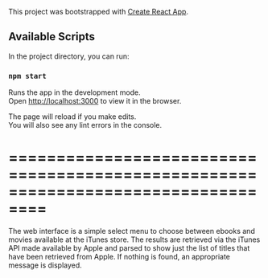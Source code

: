 This project was bootstrapped with [Create React App](https://github.com/facebook/create-react-app).

## Available Scripts

In the project directory, you can run:

### `npm start`

Runs the app in the development mode.<br />
Open [http://localhost:3000](http://localhost:3000) to view it in the browser.

The page will reload if you make edits.<br />
You will also see any lint errors in the console.

==================================================================================
==================================================================================
The web interface is a simple select menu to choose between ebooks and movies available at
the iTunes store.
The results are retrieved via the iTunes API made available by Apple and parsed to show just the list of titles that have been retrieved from Apple. If nothing is found, an appropriate message is displayed.

